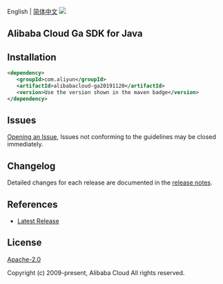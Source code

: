 English | [简体中文](README-CN.md)
![](https://aliyunsdk-pages.alicdn.com/icons/AlibabaCloud.svg)

## Alibaba Cloud Ga SDK for Java

## Installation

```xml
<dependency>
   <groupId>com.aliyun</groupId>
   <artifactId>alibabacloud-ga20191120</artifactId>
   <version>Use the version shown in the maven badge</version>
</dependency>
```

## Issues
[Opening an Issue](https://github.com/aliyun/alibabacloud-java-async-sdk/issues/new), Issues not conforming to the guidelines may be closed immediately.

## Changelog
Detailed changes for each release are documented in the [release notes](./ChangeLog.txt).

## References
* [Latest Release](https://github.com/aliyun/alibabacloud-async-java-sdk/)

## License
[Apache-2.0](http://www.apache.org/licenses/LICENSE-2.0)

Copyright (c) 2009-present, Alibaba Cloud All rights reserved.